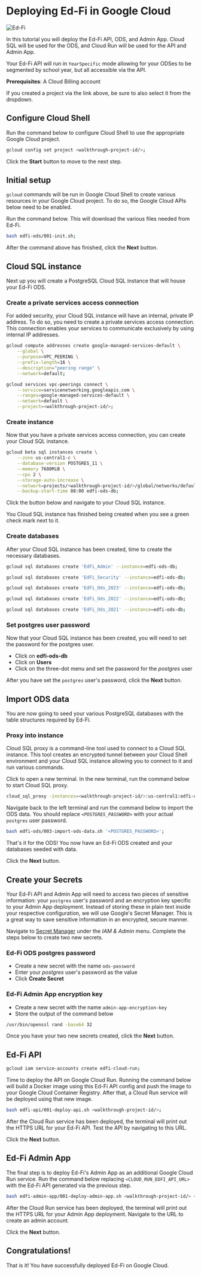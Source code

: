 # Deploying Ed-Fi in Google Cloud

![Ed-Fi](https://www.ed-fi.org/assets/2019/07/Ed-FiLogo-2.png)

In this tutorial you will deploy the Ed-Fi API, ODS, and Admin App. Cloud SQL will be used for the ODS, and Cloud Run will be used for the API and Admin App.

Your Ed-Fi API will run in `YearSpecific` mode allowing for your ODSes to be segmented by school year, but all accessible via the API.

**Prerequisites**: A Cloud Billing account

<walkthrough-tutorial-duration duration="45"></walkthrough-tutorial-duration>

<walkthrough-project-setup billing="true"></walkthrough-project-setup>

If you created a project via the link above, be sure to also select it from the dropdown.

## Configure Cloud Shell

Run the command below to configure Cloud Shell to use the appropriate Google Cloud project.

```sh
gcloud config set project <walkthrough-project-id/>;
```

Click the **Start** button to move to the next step.

## Initial setup
`gcloud` commands will be run in Google Cloud Shell to create various resources in your Google Cloud project. To do so, the Google Cloud APIs below need to be enabled.

<walkthrough-enable-apis apis="sqladmin.googleapis.com,run.googleapis.com,cloudbuild.googleapis.com,compute.googleapis.com,secretmanager.googleapis.com,servicenetworking.googleapis.com"></walkthrough-enable-apis>

Run the command below. This will download the various files needed from Ed-Fi.

```sh
bash edfi-ods/001-init.sh;
```

After the command above has finished, click the **Next** button.


## Cloud SQL instance
Next up you will create a PostgreSQL Cloud SQL instance that will house your Ed-Fi ODS.

### Create a private services access connection
For added security, your Cloud SQL instance will have an internal, private IP address. To do so, you need to create a private services access connection. This connection enables your services to communicate exclusively by using internal IP addresses.

```sh
gcloud compute addresses create google-managed-services-default \
    --global \
    --purpose=VPC_PEERING \
    --prefix-length=16 \
    --description="peering range" \
    --network=default;
```

```sh
gcloud services vpc-peerings connect \
    --service=servicenetworking.googleapis.com \
    --ranges=google-managed-services-default \
    --network=default \
    --project=<walkthrough-project-id/>;
```

### Create instance
Now that you have a private services access connection, you can create your Cloud SQL instance.

```sh
gcloud beta sql instances create \
    --zone us-central1-c \
    --database-version POSTGRES_11 \
    --memory 7680MiB \
    --cpu 2 \
    --storage-auto-increase \
    --network=projects/<walkthrough-project-id/>/global/networks/default \
    --backup-start-time 08:00 edfi-ods-db;
```

Click the button below and navigate to your Cloud SQL instance.

<walkthrough-menu-navigation sectionId="SQL_SECTION"></walkthrough-menu-navigation>

You Cloud SQL instance has finished being created when you see a green check mark next to it.

### Create databases
After your Cloud SQL instance has been created, time to create the necessary databases.

```sh
gcloud sql databases create 'EdFi_Admin' --instance=edfi-ods-db;
```

```sh
gcloud sql databases create 'EdFi_Security' --instance=edfi-ods-db;
```

```sh
gcloud sql databases create 'EdFi_Ods_2023' --instance=edfi-ods-db;
```

```sh
gcloud sql databases create 'EdFi_Ods_2022' --instance=edfi-ods-db;
```

```sh
gcloud sql databases create 'EdFi_Ods_2021' --instance=edfi-ods-db;
```

### Set postgres user password
Now that your Cloud SQL instance has been created, you will need to set the password for the postgres user.

* Click on **edfi-ods-db**
* Click on **Users**
* Click on the three-dot menu and set the password for the *postgres* user

After you have set the `postgres` user's password, click the **Next** button.


## Import ODS data
You are now going to seed your various PostgreSQL databases with the table structures required by Ed-Fi.

### Proxy into instance
Cloud SQL proxy is a command-line tool used to connect to a Cloud SQL instance. This tool creates an encrypted tunnel between your Cloud Shell environment and your Cloud SQL instance allowing you to connect to it and run various commands.

Click <walkthrough-open-cloud-shell-button></walkthrough-open-cloud-shell-button> to open a new terminal. In the new terminal, run the command below to start Cloud SQL proxy.

```bash
cloud_sql_proxy -instances=<walkthrough-project-id/>:us-central1:edfi-ods-db=tcp:5432;
```

Navigate back to the left terminal and run the command below to import the ODS data. You should replace *`<POSTGRES_PASSWORD>`* with your actual `postgres` user password.

```sh
bash edfi-ods/003-import-ods-data.sh '<POSTGRES_PASSWORD>';
```

That's it for the ODS! You now have an Ed-Fi ODS created and your databases seeded with data.

Click the **Next** button.


## Create your Secrets
Your Ed-Fi API and Admin App will need to access two pieces of sensitive information: your `postgres` user's password and an encryption key specific to your Admin App deployment. Instead of storing these in plain text inside your respective configuration, we will use Google's Secret Manager. This is a great way to save sensitive information in an encrypted, secure manner.

Navigate to [Secret Manager](https://console.cloud.google.com/security/secret-manager) under the *IAM & Admin* menu. Complete the steps below to create two new secrets.

### Ed-Fi ODS postgres password

* Create a new secret with the name `ods-password`
* Enter your *postgres* user's password as the value
* Click **Create Secret**

### Ed-Fi Admin App encryption key

* Create a new secret with the name `admin-app-encryption-key`
* Store the output of the command below

```sh
/usr/bin/openssl rand -base64 32
```

Once you have your two new secrets created, click the **Next** button.


## Ed-Fi API

```sh
gcloud iam service-accounts create edfi-cloud-run;
```

Time to deploy the API on Google Cloud Run. Running the command below will build a Docker image using this <walkthrough-editor-open-file filePath="edfi-api/appsettings.template.json">Ed-Fi API config</walkthrough-editor-open-file> and push the image to your Google Cloud Container Registry. After that, a Cloud Run service will be deployed using that new image.

```sh
bash edfi-api/001-deploy-api.sh <walkthrough-project-id/>;
```

After the Cloud Run service has been deployed, the terminal will print out the HTTPS URL for your Ed-Fi API. Test the API by navigating to this URL.

Click the **Next** button.

## Ed-Fi Admin App
The final step is to deploy Ed-Fi's Admin App as an additional Google Cloud Run service. Run the command below replacing `<CLOUD_RUN_EDFI_API_URL>` with the Ed-Fi API generated via the previous step.

```sh
bash edfi-admin-app/001-deploy-admin-app.sh <walkthrough-project-id/> <CLOUD_RUN_EDFI_API_URL>;
```

After the Cloud Run service has been deployed, the terminal will print out the HTTPS URL for your Admin App deployment. Navigate to the URL to create an admin account.

Click the **Next** button.

## Congratulations!
That is it! You have successfully deployed Ed-Fi on Google Cloud.

<walkthrough-conclusion-trophy></walkthrough-conclusion-trophy>
